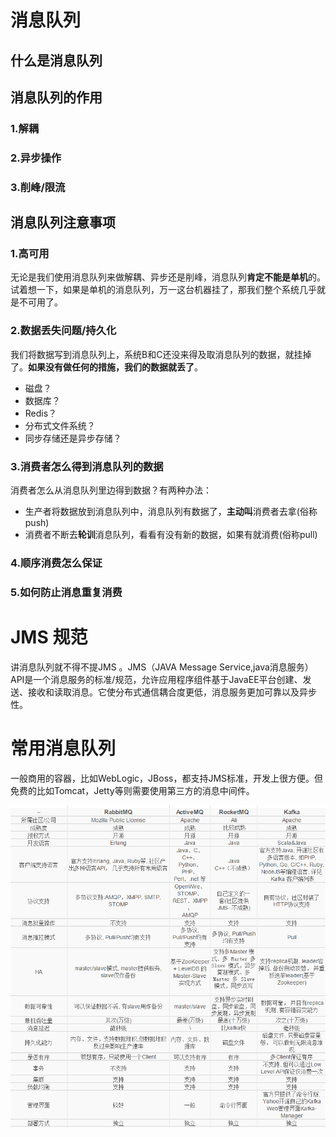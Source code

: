 # 消息队列



## 什么是消息队列



## 消息队列的作用

### 1.解耦

### 2.异步操作

### 3.削峰/限流



## 消息队列注意事项

### 1.高可用

无论是我们使用消息队列来做解耦、异步还是削峰，消息队列**肯定不能是单机**的。试着想一下，如果是单机的消息队列，万一这台机器挂了，那我们整个系统几乎就是不可用了。

### 2.数据丢失问题/持久化

我们将数据写到消息队列上，系统B和C还没来得及取消息队列的数据，就挂掉了。**如果没有做任何的措施，我们的数据就丢了**。

- 磁盘？
- 数据库？
- Redis？
- 分布式文件系统？
- 同步存储还是异步存储？

### 3.消费者怎么得到消息队列的数据

消费者怎么从消息队列里边得到数据？有两种办法：

- 生产者将数据放到消息队列中，消息队列有数据了，**主动叫**消费者去拿(俗称push)
- 消费者不断去**轮训**消息队列，看看有没有新的数据，如果有就消费(俗称pull)

### 4.顺序消费怎么保证

### 5.如何防止消息重复消费



# JMS 规范

讲消息队列就不得不提JMS 。JMS（JAVA Message Service,java消息服务）API是一个消息服务的标准/规范，允许应用程序组件基于JavaEE平台创建、发送、接收和读取消息。它使分布式通信耦合度更低，消息服务更加可靠以及异步性。



# 常用消息队列

一般商用的容器，比如WebLogic，JBoss，都支持JMS标准，开发上很方便。但免费的比如Tomcat，Jetty等则需要使用第三方的消息中间件。



![](img/mq1.png)